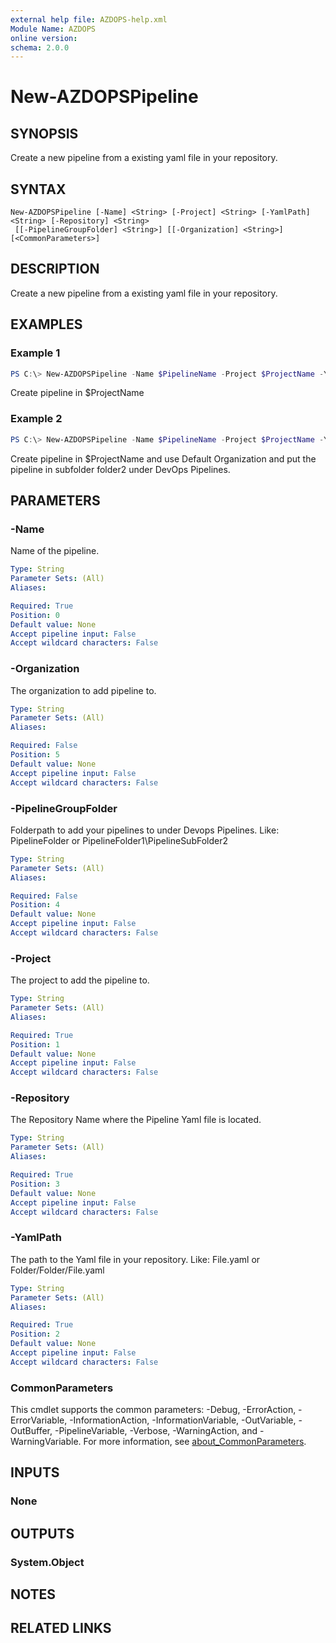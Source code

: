 ```yaml
---
external help file: AZDOPS-help.xml
Module Name: AZDOPS
online version:
schema: 2.0.0
---
```


# New-AZDOPSPipeline

## SYNOPSIS
Create a new pipeline from a existing yaml file in your repository.

## SYNTAX

```
New-AZDOPSPipeline [-Name] <String> [-Project] <String> [-YamlPath] <String> [-Repository] <String>
 [[-PipelineGroupFolder] <String>] [[-Organization] <String>] [<CommonParameters>]
```

## DESCRIPTION
Create a new pipeline from a existing yaml file in your repository.

## EXAMPLES

### Example 1
```powershell
PS C:\> New-AZDOPSPipeline -Name $PipelineName -Project $ProjectName -YamlPath 'pipelines/pipeline1.yaml' -Repository $RepositoryName -Organization $OrganizationName
```

Create pipeline in $ProjectName

### Example 2
```powershell
PS C:\> New-AZDOPSPipeline -Name $PipelineName -Project $ProjectName -YamlPath 'pipelines/pipeline1.yaml' -Repository $RepositoryName -PipelineGroupFolder 'folder1\folder2'
```

Create pipeline in $ProjectName and use Default Organization and put the pipeline in subfolder folder2 under DevOps Pipelines.

## PARAMETERS

### -Name
Name of the pipeline. 

```yaml
Type: String
Parameter Sets: (All)
Aliases:

Required: True
Position: 0
Default value: None
Accept pipeline input: False
Accept wildcard characters: False
```

### -Organization
The organization to add pipeline to.

```yaml
Type: String
Parameter Sets: (All)
Aliases:

Required: False
Position: 5
Default value: None
Accept pipeline input: False
Accept wildcard characters: False
```

### -PipelineGroupFolder
Folderpath to add your pipelines to under Devops Pipelines.
Like: PipelineFolder or PipelineFolder1\PipelineSubFolder2

```yaml
Type: String
Parameter Sets: (All)
Aliases:

Required: False
Position: 4
Default value: None
Accept pipeline input: False
Accept wildcard characters: False
```

### -Project
The project to add the pipeline to.

```yaml
Type: String
Parameter Sets: (All)
Aliases:

Required: True
Position: 1
Default value: None
Accept pipeline input: False
Accept wildcard characters: False
```

### -Repository
The Repository Name where the Pipeline Yaml file is located.

```yaml
Type: String
Parameter Sets: (All)
Aliases:

Required: True
Position: 3
Default value: None
Accept pipeline input: False
Accept wildcard characters: False
```

### -YamlPath
The path to the Yaml file in your repository.
Like: File.yaml or Folder/Folder/File.yaml

```yaml
Type: String
Parameter Sets: (All)
Aliases:

Required: True
Position: 2
Default value: None
Accept pipeline input: False
Accept wildcard characters: False
```

### CommonParameters
This cmdlet supports the common parameters: -Debug, -ErrorAction, -ErrorVariable, -InformationAction, -InformationVariable, -OutVariable, -OutBuffer, -PipelineVariable, -Verbose, -WarningAction, and -WarningVariable. For more information, see [about_CommonParameters](http://go.microsoft.com/fwlink/?LinkID=113216).

## INPUTS

### None

## OUTPUTS

### System.Object
## NOTES

## RELATED LINKS
